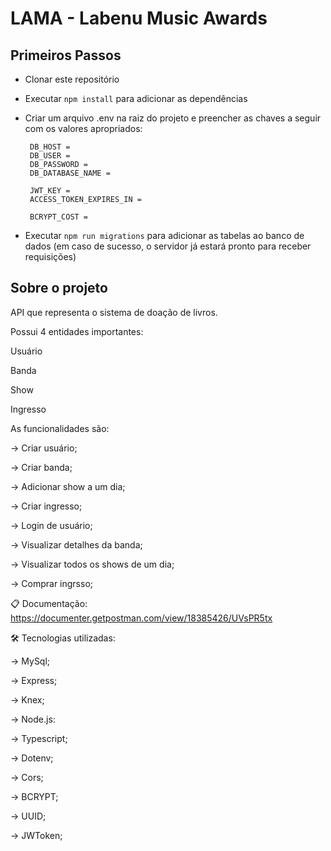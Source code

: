 # LAMA - Labenu Music Awards

## Primeiros Passos

* Clonar este repositório
* Executar `npm install` para adicionar as dependências
* Criar um arquivo .env na raiz do projeto e preencher as chaves a seguir com os valores apropriados:
   ```
    DB_HOST = 
    DB_USER = 
    DB_PASSWORD = 
    DB_DATABASE_NAME = 

    JWT_KEY = 
    ACCESS_TOKEN_EXPIRES_IN = 

    BCRYPT_COST = 
   ```

* Executar `npm run migrations` para adicionar as tabelas ao banco de dados (em caso de sucesso, o servidor já estará pronto para receber requisições)

## Sobre o projeto

API que representa o sistema de doação de livros.

Possui 4 entidades importantes:

Usuário

Banda

Show

Ingresso

As funcionalidades são:

→ Criar usuário;

→ Criar banda;

→ Adicionar show a um dia;

→ Criar ingresso;

→ Login de usuário;

→ Visualizar detalhes da banda;

→ Visualizar todos os shows de um dia;

→ Comprar ingrsso;


📋 Documentação: https://documenter.getpostman.com/view/18385426/UVsPR5tx


🛠️ Tecnologias utilizadas:

→ MySql;

→ Express;

→ Knex;

→ Node.js:

→ Typescript;

→ Dotenv;

→ Cors;

→ BCRYPT;

→ UUID;

→ JWToken;
